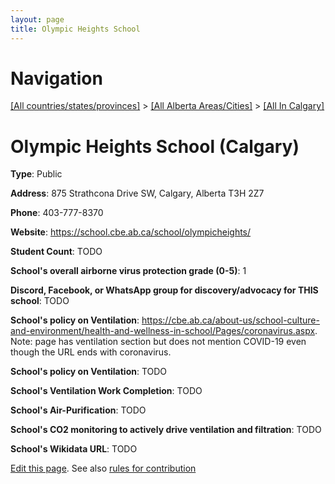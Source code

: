 ```yaml
---
layout: page
title: Olympic Heights School
---
```

# Navigation

[[All countries/states/provinces]](../../..) > [[All Alberta Areas/Cities]](../..) > [[All In Calgary]](..)

# Olympic Heights School (Calgary)

**Type**: Public

**Address**: 875 Strathcona Drive SW, Calgary, Alberta T3H 2Z7

**Phone**: 403-777-8370

**Website**: <https://school.cbe.ab.ca/school/olympicheights/>

**Student Count**: TODO

**School's overall airborne virus protection grade (0-5)**: 1

**Discord, Facebook, or WhatsApp group for discovery/advocacy for THIS school**: TODO

**School's policy on Ventilation**: <https://cbe.ab.ca/about-us/school-culture-and-environment/health-and-wellness-in-school/Pages/coronavirus.aspx>. Note: page has ventilation section but does not mention COVID-19 even though the URL ends with coronavirus.

**School's policy on Ventilation**: TODO

**School's Ventilation Work Completion**: TODO

**School's Air-Purification**: TODO

**School's CO2 monitoring to actively drive ventilation and filtration**: TODO

**School's Wikidata URL**: TODO


[Edit this page](https://github.com/ventilate-schools/AB/edit/main/./Calgary/Olympic_Heights_School.md). See also [rules for contribution](../../../contribution-rules/)